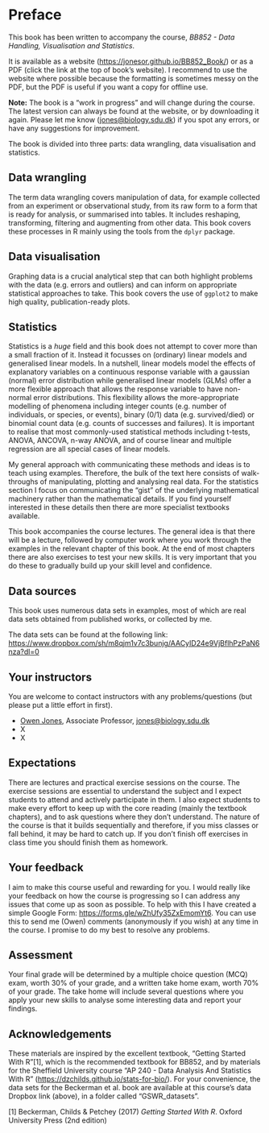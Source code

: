 # Preface

This book has been written to accompany the course, *BB852 - Data
Handling, Visualisation and Statistics*.

It is available as a website (<https://jonesor.github.io/BB852_Book/>)
or as a PDF (click the link at the top of book’s website). I recommend
to use the website where possible because the formatting is sometimes
messy on the PDF, but the PDF is useful if you want a copy for offline
use.

<p>
<strong>Note:</strong> The book is a “work in progress” and will change
during the course. The latest version can always be found at the
website, or by downloading it again. Please let me know (<a
href="mailto:jones@biology.sdu.dk">jones@biology.sdu.dk</a>) if you spot
any errors, or have any suggestions for improvement.
</p>

The book is divided into three parts: data wrangling, data visualisation
and statistics.

## Data wrangling

The term data wrangling covers manipulation of data, for example
collected from an experiment or observational study, from its raw form
to a form that is ready for analysis, or summarised into tables. It
includes reshaping, transforming, filtering and augmenting from other
data. This book covers these processes in R mainly using the tools from
the `dplyr` package.

## Data visualisation

Graphing data is a crucial analytical step that can both highlight
problems with the data (e.g. errors and outliers) and can inform on
appropriate statistical approaches to take. This book covers the use of
`ggplot2` to make high quality, publication-ready plots.

## Statistics

Statistics is a *huge* field and this book does not attempt to cover
more than a small fraction of it. Instead it focusses on (ordinary)
linear models and generalised linear models. In a nutshell, linear
models model the effects of explanatory variables on a continuous
response variable with a gaussian (normal) error distribution while
generalised linear models (GLMs) offer a more flexible approach that
allows the response variable to have non-normal error distributions.
This flexibility allows the more-appropriate modelling of phenomena
including integer counts (e.g. number of individuals, or species, or
events), binary (0/1) data (e.g. survived/died) or binomial count data
(e.g. counts of successes and failures). It is important to realise that
most commonly-used statistical methods including t-tests, ANOVA, ANCOVA,
n-way ANOVA, and of course linear and multiple regression are all
special cases of linear models.

My general approach with communicating these methods and ideas is to
teach using examples. Therefore, the bulk of the text here consists of
walk-throughs of manipulating, plotting and analysing real data. For the
statistics section I focus on communicating the “gist” of the underlying
mathematical machinery rather than the mathematical details. If you find
yourself interested in these details then there are more specialist
textbooks available.

<p>
This book accompanies the course lectures. The general idea is that
there will be a lecture, followed by computer work where you work
through the examples in the relevant chapter of this book. At the end of
most chapters there are also exercises to test your new skills. It is
very important that you do these to gradually build up your skill level
and confidence.
</p>

## Data sources

This book uses numerous data sets in examples, most of which are real
data sets obtained from published works, or collected by me.

The data sets can be found at the following link:
<https://www.dropbox.com/sh/m8qjm1v7c3bunjg/AACyID24e9VjBflhPzPaN6nza?dl=0>

## Your instructors

You are welcome to contact instructors with any problems/questions (but
please put a little effort in first).

-   [Owen Jones](https://portal.findresearcher.sdu.dk/en/persons/jones),
    Associate Professor, <jones@biology.sdu.dk>
-   X
-   X

## Expectations

There are lectures and practical exercise sessions on the course. The
exercise sessions are essential to understand the subject and I expect
students to attend and actively participate in them. I also expect
students to make every effort to keep up with the core reading (mainly
the textbook chapters), and to ask questions where they don’t
understand. The nature of the course is that it builds sequentially and
therefore, if you miss classes or fall behind, it may be hard to catch
up. If you don’t finish off exercises in class time you should finish
them as homework.

## Your feedback

I aim to make this course useful and rewarding for you. I would really
like your feedback on how the course is progressing so I can address any
issues that come up as soon as possible. To help with this I have
created a simple Google Form: ​<https://forms.gle/wZhUfy35ZxEmomYt6>​. You
can use this to send me (Owen) comments (anonymously if you wish) at any
time in the course. I promise to do my best to resolve any problems.

## Assessment

Your final grade will be determined by a multiple choice question (MCQ)
exam, worth 30% of your grade, and a written take home exam, worth 70%
of your grade. The take home will include several questions where you
apply your new skills to analyse some interesting data and report your
findings.

## Acknowledgements

These materials are inspired by the excellent textbook, “Getting Started
With R”[1], which is the recommended textbook for BB852, and by
materials for the Sheffield University course “AP 240 - Data Analysis
And Statistics With R” (<https://dzchilds.github.io/stats-for-bio/>).
For your convenience, the data sets for the Beckerman et al. book are
available at this course’s data Dropbox link (above), in a folder called
“GSWR\_datasets”.

[1] Beckerman, Childs & Petchey (2017) *Getting Started With R*. Oxford
University Press (2nd edition)
